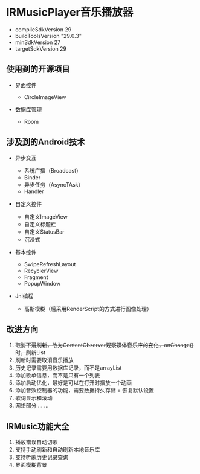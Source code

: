 # IRMusicPlayer音乐播放器

- compileSdkVersion 29
- buildToolsVersion "29.0.3"
- minSdkVersion 27
- targetSdkVersion 29

## 使用到的开源项目

- 界面控件
    - CircleImageView

- 数据库管理
    - Room

## 涉及到的Android技术

- 异步交互
    - 系统广播（Broadcast）
    - Binder
    - 异步任务（AsyncTAsk）
    - Handler

- 自定义控件
    - 自定义ImageView
    - 自定义标题栏
    - 自定义StatusBar
    - 沉浸式

- 基本控件
    - SwipeRefreshLayout
    - RecyclerView
    - Fragment
    - PopupWindow

- Jni编程
    - 高斯模糊（后采用RenderScript的方式进行图像处理）

## 改进方向

1. ~~取消下滑刷新，改为ContentObserver观察媒体音乐库的变化，onChange()时，刷新List~~
2. 刷新时需要取消音乐播放
3. 历史记录需要用数据库记录，而不是arrayList
4. 添加歌单信息，而不是只有一个列表
5. 添加启动优化，最好是可以在打开时播放一个动画
6. 添加音效控制器的功能，需要数据持久存储 + 恢复默认设置
7. 歌词显示和滚动
8. 网络部分 ... ...
    
## IRMusic功能大全

1. 播放错误自动切歌
2. 支持手动刷新和自动刷新本地音乐库
3. 支持听歌历史记录查询
4. 界面模糊背景